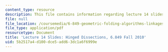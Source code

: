 ```yaml
---
content_type: resource
description: This file contains information regarding lecture 14 slides.
file: null
file_location: /coursemedia/6-849-geometric-folding-algorithms-linkages-origami-polyhedra-fall-2012/5b2517a4d100dce5add63dc1a6f6999e_MIT6_849F12_slidesL14.pdf
file_type: application/pdf
resourcetype: Document
title: 'Lecture 14 Slides: Hinged Dissections, 6.849 Fall 2010'
uid: 5b2517a4-d100-dce5-add6-3dc1a6f6999e
---
```

